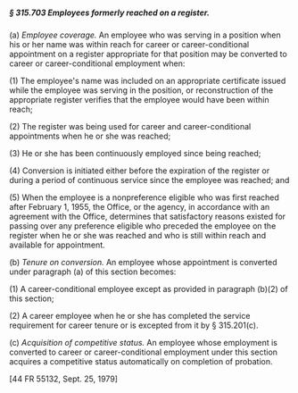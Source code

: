 ##### § 315.703 Employees formerly reached on a register. #####

(a) *Employee coverage.* An employee who was serving in a position when his or her name was within reach for career or career-conditional appointment on a register appropriate for that position may be converted to career or career-conditional employment when:

(1) The employee's name was included on an appropriate certificate issued while the employee was serving in the position, or reconstruction of the appropriate register verifies that the employee would have been within reach;

(2) The register was being used for career and career-conditional appointments when he or she was reached;

(3) He or she has been continuously employed since being reached;

(4) Conversion is initiated either before the expiration of the register or during a period of continuous service since the employee was reached; and

(5) When the employee is a nonpreference eligible who was first reached after February 1, 1955, the Office, or the agency, in accordance with an agreement with the Office, determines that satisfactory reasons existed for passing over any preference eligible who preceded the employee on the register when he or she was reached and who is still within reach and available for appointment.

(b) *Tenure on conversion.* An employee whose appointment is converted under paragraph (a) of this section becomes:

(1) A career-conditional employee except as provided in paragraph (b)(2) of this section;

(2) A career employee when he or she has completed the service requirement for career tenure or is excepted from it by § 315.201(c).

(c) *Acquisition of competitive status.* An employee whose employment is converted to career or career-conditional employment under this section acquires a competitive status automatically on completion of probation.

[44 FR 55132, Sept. 25, 1979]